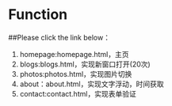 # Function
##Please click the link below：
1. homepage:homepage.html，主页
2. blogs:blogs.html，实现新窗口打开(20次)
3. photos:photos.html，实现图片切换
4. about：about.html，实现文字浮动，时间获取
5. contact:contact.html，实现表单验证
